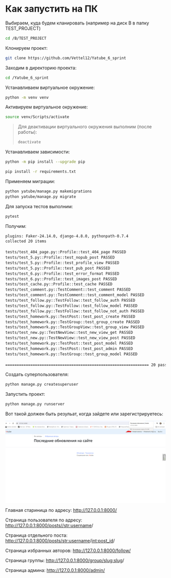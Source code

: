 # Как запустить на ПК

Выбираем, куда будем кланировать (например на диск B в папку TEST_PROJECT)

```bash
cd /B/TEST_PROJECT
```

Клонируем проект:

```bash
git clone https://github.com/Vettel12/Yatube_6_sprint
```

Заходим в директорию проекта:

```bash
cd /Yatube_6_sprint
```

Устанавливаем виртуальное окружение:

```bash
python -m venv venv
```

Активируем виртуальное окружение:

```bash
source venv/Scripts/activate
```

> Для деактивации виртуального окружения выполним (после работы):
> ```bash
> deactivate
> ```

Устанавливаем зависимости:

```bash
python -m pip install --upgrade pip
```
```bash
pip install -r requirements.txt
```

Применяем миграции:

```bash
python yatube/manage.py makemigrations
python yatube/manage.py migrate
```

Для запуска тестов выполним:

```bash
pytest
```

Получим:

```bash
plugins: Faker-24.14.0, django-4.8.0, pythonpath-0.7.4
collected 20 items

tests/test_404_page.py::Profile::test_404_page PASSED                                                                                   [5%]
tests/test_5.py::Profile::test_nopub_post PASSED                                                                                   [10%]
tests/test_5.py::Profile::test_profile_view PASSED                                                                                   [15%]
tests/test_5.py::Profile::test_pub_post PASSED                                                                                   [20%]
tests/test_6.py::Profile::test_error_format PASSED                                                                                   [25%]
tests/test_6.py::Profile::test_images_post PASSED                                                                                   [30%]
tests/test_cache.py::Profile::test_cache PASSED                                                                                   [35%]
tests/test_comment.py::TestComment::test_comment PASSED                                                                                   [40%]
tests/test_comment.py::TestComment::test_comment_model PASSED                                                                                   [45%] 
tests/test_follow.py::TestFollow::test_follow_auth PASSED                                                                                   [50%]
tests/test_follow.py::TestFollow::test_follow_model PASSED                                                                                   [55%] 
tests/test_follow.py::TestFollow::test_follow_not_auth PASSED                                                                                   [60%] 
tests/test_homework.py::TestPost::test_post_create PASSED                                                                                   [65%]
tests/test_homework.py::TestGroup::test_group_create PASSED                                                                                   [70%]
tests/test_homework.py::TestGroupView::test_group_view PASSED                                                                                   [75%]
tests/test_new.py::TestNewView::test_new_view_get PASSED                                                                                   [80%]
tests/test_new.py::TestNewView::test_new_view_post PASSED                                                                                   [85%]
tests/test_homework.py::TestPost::test_post_model PASSED                                                                                   [90%]
tests/test_homework.py::TestPost::test_post_admin PASSED                                                                                   [95%] 
tests/test_homework.py::TestGroup::test_group_model PASSED                                                                                   [100%] 

=============================================================== 20 passed in 5.06s ================================================================ 
```

Создать суперпользователя:

```bash
python manage.py createsuperuser
```

Запустить проект:

```bash
python manage.py runserver
```

Вот такой должен быть резульат, когда зайдете или зарегистрируетесь:

<img width="1000px" src="https://github.com/Vettel12/Yatube_6_sprint/blob/main/%D0%A1%D0%BD%D0%B8%D0%BC%D0%BE%D0%BA%20%D1%8D%D0%BA%D1%80%D0%B0%D0%BD%D0%B0%202024-06-02%20195420.png?raw=true" align="center" alt="GitHub Readme Stats" />

Главная стариница по адресу: http://127.0.0.1:8000/

Страница пользователя по адресу: http://127.0.0.1:8000/posts//<str:username>/

Страница отдельного поста: http://127.0.0.1:8000/posts/<str:username>/<int:post_id>/

Страница избранных авторов: http://127.0.0.1:8000/follow/

Страница группы: http://127.0.0.1:8000/group/<slug:slug>/

Страница админа: http://127.0.0.1:8000/admin/